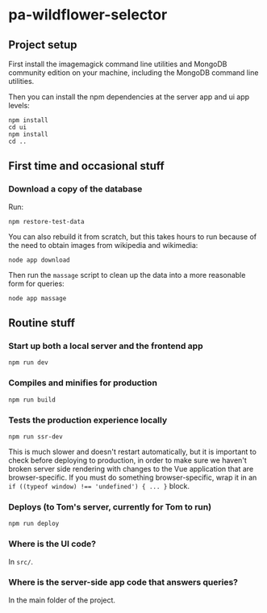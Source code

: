 # pa-wildflower-selector

## Project setup

First install the imagemagick command line utilities and MongoDB community edition on your machine, including the MongoDB command line utilities.

Then you can install the npm dependencies at the server app and ui app levels:

```
npm install
cd ui
npm install
cd ..
```

## First time and occasional stuff

### Download a copy of the database

Run:

```
npm restore-test-data
```

You can also rebuild it from scratch, but this takes hours to run because of the need to obtain images from wikipedia and wikimedia:

```
node app download
```

Then run the `massage` script to clean up the data into a more reasonable form for queries:

```
node app massage
```

## Routine stuff

### Start up both a local server and the frontend app
```
npm run dev
```

### Compiles and minifies for production
```
npm run build
```

### Tests the production experience locally
```
npm run ssr-dev
```

This is much slower and doesn't restart automatically, but it is important to check before deploying to production, in order to make sure we haven't broken server side rendering with changes to the Vue application that are browser-specific. If you must do something browser-specific, wrap it in an `if ((typeof window) !== 'undefined') { ... }` block.

### Deploys (to Tom's server, currently for Tom to run)
```
npm run deploy
```

### Where is the UI code?

In `src/`.

### Where is the server-side app code that answers queries?

In the main folder of the project.
